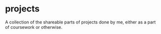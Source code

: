 # projects
A collection of the shareable parts of projects done by me, either as a part of coursework or otherwise.
